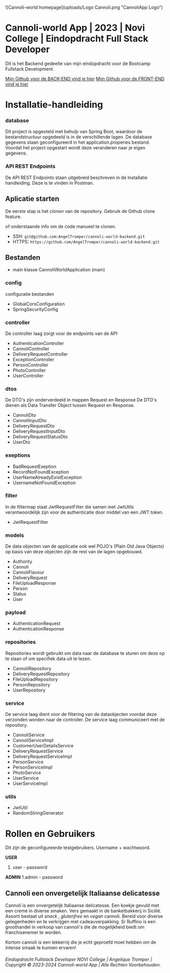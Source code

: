 ![Cannoli-world homepage](uploads/Logo Cannoli.png "CannoliApp Logo")

# Cannoli-world App | 2023 | Novi College | Eindopdracht Full Stack Developer
Dit is het Backend gedeelte van mijn eindopdracht voor de Bootcamp Fullstack Development. 

[Mijn Github voor de BACK-END vind je hier](https://github.com/AngelTromper/cannoli-world-backend)
[Mijn Github voor de FRONT-END vind je hier](https://github.com/AngelTromper/cannoli-world-frontend)

# Installatie-handleiding 

### database
Dit project is opgesteld met behulp van Spring Boot, waardoor de bestandstructuur opgedeeld is in de verschillende lagen.
De database gegevens staan geconfigureerd in het application.properies bestand. Voordat het project opgestart wordt deze veranderen naar
je eigen gegevens.

### API REST Endpoints
De API REST Endpoints staan uitgebreid beschreven in de Installatie handleiding.
Deze is te vinden in Postman. 

## Aplicatie starten
De eerste stap is het _clonen_ van de repository. Gebruik de Github clone feature.

of onderstaande info om de code manueel te clonen.
- SSH: `git@github.com:AngelTromper/cannoli-world-backend.git`
- HTTPS: `https://github.com/AngelTromper/cannoli-world-backend.git`

## Bestanden
- main klasse CannoliWorldApplication (main)

### config
configuratie bestanden

- GlobalCorsConfiguration
- SpringSecurityConfig

### controller
De controller laag zorgt voor de endpoints van de API

- AuthenticationController
- CannoliController
- DeliveryRequestController
- ExceptionController
- PersonController
- PhotoController
- UserController

### dtos
De DTO's zijn onderverdeeld in mappen Request en Response
De DTO's dienen als Data Transfer Object tussen Request en Response.

- CannoliDto
- CannoliInputDto
- DeliveryRequestDto
- DeliveryRequestInputDto
- DeliveryRequestStatusDto
- UserDto

### exeptions

- BadRequestExeption
- RecordNotFoundException
- UserNameAlreadyExistException
- UsernameNotFoundException

### filter
In de filtermap staat JwtRequestFilter die samen met JwtUtils verantwoordelijk zijn voor de authenticatie door middel van een JWT token.
- JwtRequestFilter

### models
De data objecten van de applicatie ook wel POJO's (Plain Old Java Objects)
op basis van deze objecten zijn de rest van de lagen opgebouwd.
- Authority
- Cannoli
- CannoliFlavour
- DeliveryRequest
- FileUploadResponse
- Person
- Status
- User

### payload
- AuthenticationRequest
- AuthenticationResponse

### repositories
Repositories wordt gebruikt om data naar de database te sturen om deze op te slaan
of om specifiek data uit te lezen.

- CannoliRepository
- DeliveryRequestRepository
- FileUploadRepository
- PersonRepository
- UserRepository

### service
De service laag dient voor de filtering van de dataobjecten voordat deze verzonden worden naar de controller.
De service laag communiceert met de repository. 

- CannoliService
- CannoliServiceImpl
- CustomerUserDetailsService
- DeliveryRequestService
- DeliveryRequestServiceImpl
- PersonService
- PersonServiceImpl
- PhotoService
- UserService
- UserServiceImpl

### utils
- JwtUtil
- RandomStringGenerator

# Rollen en Gebruikers
Dit zijn de geconfigureerde testgebruikers. Username + wachtwoord.

**USER**
1. user - password

**ADMIN**
1.admin - password
 
## Cannoli een onvergetelijk Italiaanse delicatesse

Cannoli is een onvergetelijk Italiaanse delicatesse. Een koekje gevuld met een cremé in diverse smaken.
Vers gemaakt in de banketbakkerij in Sicilië. Assorti bestaat uit _snack_ , _glutenfree_ en _vegan_ cannoli.
Bereid voor diverse gelegenheden en te verkrijgen met cadeauverpakking. Sr Ruffino is een groothandel in verkoop van 
cannoli's die de mogelijkheid biedt om franchisenemer te worden.

Kortom cannoli is een lekkernij die je echt geproefd moet hebben om de intense smaak te kunnen ervaren!


###### Eindopdracht Fullstack Developer NOVI College | Angelique Tromper | Copyright © 2023-2024 Cannoli-world App | Alle Rechten Voorbehouden.






